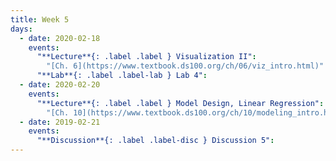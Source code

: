 ```yaml
---
title: Week 5
days:
  - date: 2020-02-18
    events:
      "**Lecture**{: .label .label } Visualization II":
        "[Ch. 6](https://www.textbook.ds100.org/ch/06/viz_intro.html)"
      "**Lab**{: .label .label-lab } Lab 4":
  - date: 2020-02-20
    events:
      "**Lecture**{: .label .label } Model Design, Linear Regression":
        "[Ch. 10](https://www.textbook.ds100.org/ch/10/modeling_intro.html), [Ch. 13](https://www.textbook.ds100.org/ch/13/linear_models.html)"
  - date: 2019-02-21
    events:
      "**Discussion**{: .label .label-disc } Discussion 5":
---
```

